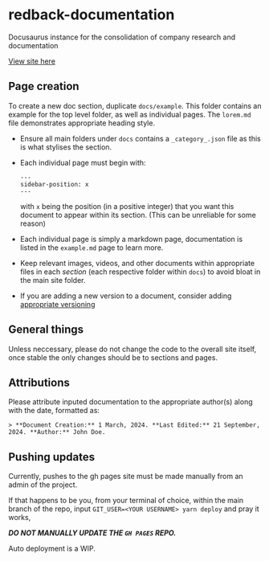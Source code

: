 # redback-documentation

Docusaurus instance for the consolidation of company research and documentation

[View site here](https://redback-operations.github.io/redback-documentation/)

## Page creation

To create a new doc section, duplicate `docs/example`. This folder contains an example for the top level folder, as well as individual pages. The `lorem.md` file demonstrates appropriate heading style.

- Ensure all main folders under `docs` contains a `_category_.json` file as this is what stylises the section. 

- Each individual page must begin with:

    ```
    ---
    sidebar-position: x
    ---
    ```

    with `x` being the position (in a positive integer) that you want this document to appear within its section. (This can be unreliable for some reason)

- Each individual page is simply a markdown page, documentation is listed in the `example.md` page to learn more.

- Keep relevant images, videos, and other documents within appropriate files in each *section* (each respective folder within `docs`) to avoid bloat in the main site folder.

- If you are adding a new version to a document, consider adding [appropriate versioning](https://docusaurus.io/docs/versioning)


## General things

Unless neccessary, please do not change the code to the overall site itself, once stable the only changes should be to sections and pages.

## Attributions

Please attribute inputed documentation to the appropriate author(s) along with the date, formatted as:

`> **Document Creation:** 1 March, 2024. **Last Edited:** 21 September, 2024. **Author:** John Doe.`

## Pushing updates

Currently, pushes to the gh pages site must be made manually from an admin of the project.

If that happens to be you, from your terminal of choice, within the main branch of the repo, input `GIT_USER=<YOUR USERNAME> yarn deploy` and pray it works,

***DO NOT MANUALLY UPDATE THE `GH PAGES` REPO.***

Auto deployment is a WIP.
